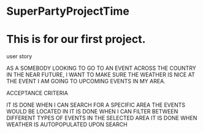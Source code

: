# SuperPartyProjectTime

This is for our first project. 
=======


user story

AS A SOMEBODY LOOKING TO GO TO AN EVENT ACROSS THE COUNTRY IN THE NEAR FUTURE, I WANT TO MAKE SURE THE WEATHER IS NICE AT THE EVENT I AM GOING TO UPCOMING EVENTS IN MY AREA.

ACCEPTANCE CRITERIA

IT IS DONE WHEN I CAN SEARCH FOR A SPECIFIC AREA THE EVENTS WOULD BE LOCATED IN
IT IS DONE WHEN I CAN FILTER BETWEEN DIFFERENT TYPES OF EVENTS IN THE SELECTED AREA
IT IS DONE WHEN WEATHER IS AUTOPOPULATED UPON SEARCH

